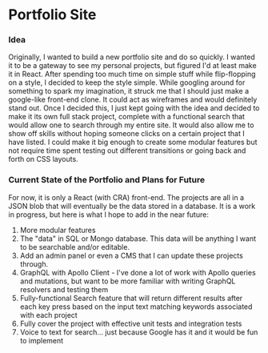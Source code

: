 # Portfolio Site

### Idea

Originally, I wanted to build a new portfolio site and do so quickly. I wanted it to be a gateway to see my personal projects, but figured I'd at least make it in React. After spending too much time on simple stuff while flip-flopping on a style, I decided to keep the style simple. While googling around for something to spark my imagination, it struck me that I should just make a google-like front-end clone. It could act as wireframes and would definitely stand out. Once I decided this, I just kept going with the idea and decided to make it its own full stack project, complete with a functional search that would allow one to search through my entire site. It would also allow me to show off skills without hoping someone clicks on a certain project that I have listed. I could make it big enough to create some modular features but not require time spent testing out different transitions or going back and forth on CSS layouts.

### Current State of the Portfolio and Plans for Future

For now, it is only a React (with CRA) front-end. The projects are all in a JSON blob that will eventually be the data stored in a database. It is a work in progress, but here is what I hope to add in the near future:

1. More modular features
2. The "data" in SQL or Mongo database. This data will be anything I want to be searchable and/or editable.
3. Add an admin panel or even a CMS that I can update these projects through.
4. GraphQL with Apollo Client - I've done a lot of work with Apollo queries and mutations, but want to be more familiar with writing GraphQL resolvers and testing them
5. Fully-functional Search feature that will return different results after each key press based on the input text matching keywords associated with each project
6. Fully cover the project with effective unit tests and integration tests
7. Voice to text for search... just because Google has it and it would be fun to implement